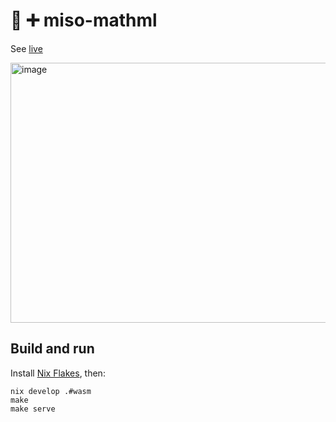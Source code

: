 # :ramen: ➕ miso-mathml

See [live](https://mathml.haskell-miso.org)

<a href="https://mathml.haskell-miso.org">
  <img width="779" height="416" alt="image" src="https://github.com/user-attachments/assets/470e5782-d3ef-4885-8924-8837dd21f47f" />
</a>

## Build and run

Install [Nix Flakes](https://nixos.wiki/wiki/Flakes), then:

```
nix develop .#wasm
make
make serve
```

